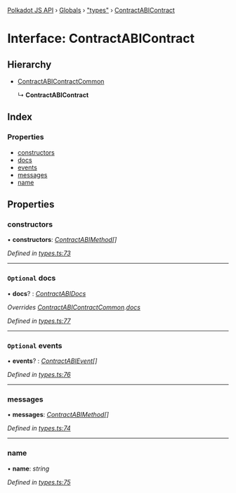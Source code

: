[Polkadot JS API](../README.md) › [Globals](../globals.md) › ["types"](../modules/_types_.md) › [ContractABIContract](_types_.contractabicontract.md)

# Interface: ContractABIContract

## Hierarchy

* [ContractABIContractCommon](_types_.contractabicontractcommon.md)

  ↳ **ContractABIContract**

## Index

### Properties

* [constructors](_types_.contractabicontract.md#constructors)
* [docs](_types_.contractabicontract.md#optional-docs)
* [events](_types_.contractabicontract.md#optional-events)
* [messages](_types_.contractabicontract.md#messages)
* [name](_types_.contractabicontract.md#name)

## Properties

###  constructors

• **constructors**: *[ContractABIMethod](_types_.contractabimethod.md)[]*

*Defined in [types.ts:73](https://github.com/polkadot-js/api/blob/4ec6a0f9b8/packages/api-contract/src/types.ts#L73)*

___

### `Optional` docs

• **docs**? : *[ContractABIDocs](../modules/_types_.md#contractabidocs)*

*Overrides [ContractABIContractCommon](_types_.contractabicontractcommon.md).[docs](_types_.contractabicontractcommon.md#optional-docs)*

*Defined in [types.ts:77](https://github.com/polkadot-js/api/blob/4ec6a0f9b8/packages/api-contract/src/types.ts#L77)*

___

### `Optional` events

• **events**? : *[ContractABIEvent](_types_.contractabievent.md)[]*

*Defined in [types.ts:76](https://github.com/polkadot-js/api/blob/4ec6a0f9b8/packages/api-contract/src/types.ts#L76)*

___

###  messages

• **messages**: *[ContractABIMethod](_types_.contractabimethod.md)[]*

*Defined in [types.ts:74](https://github.com/polkadot-js/api/blob/4ec6a0f9b8/packages/api-contract/src/types.ts#L74)*

___

###  name

• **name**: *string*

*Defined in [types.ts:75](https://github.com/polkadot-js/api/blob/4ec6a0f9b8/packages/api-contract/src/types.ts#L75)*
